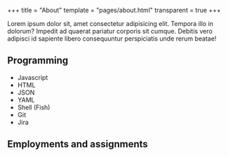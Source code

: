 +++
title = "About"
template = "pages/about.html"
transparent = true
+++

Lorem ipsum dolor sit, amet consectetur adipisicing elit. Tempora illo in dolorum? Impedit ad quaerat pariatur corporis sit cumque. Debitis vero adipisci id sapiente libero consequuntur perspiciatis unde rerum beatae!

<!-- more -->

## Programming
* Javascript
* HTML
* JSON
* YAML
* Shell (Fish)
* Git
* Jira

## Employments and assignments
### 